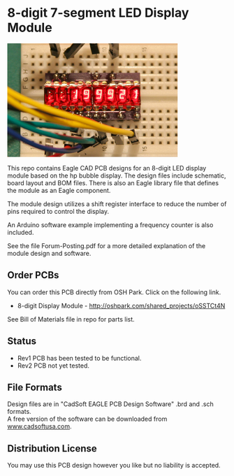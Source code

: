 # 8-digit 7-segment LED Display Module 

<img src="https://github.com/uChip/Smaller_Bubble_Display/blob/master/8-dig%20display.png" alt="LED Display Module" height="260" width="390">  

This repo contains Eagle CAD PCB designs for an 8-digit LED display module based on the hp bubble display. The design files include schematic, board layout and BOM files.  There is also an Eagle library file that defines the module as an Eagle component.  

The module design utilizes a shift register interface to reduce the number of pins required to control the display.  

An Arduino software example implementing a frequency counter is also included.  

See the file Forum-Posting.pdf for a more detailed explanation of the module design and software.  

## Order PCBs  

You can order this PCB directly from OSH Park.  Click on the following link.  
  * 8-digit Display Module - http://oshpark.com/shared_projects/oSSTCt4N 

See Bill of Materials file in repo for parts list.  

## Status  
  * Rev1 PCB has been tested to be functional. 
  * Rev2 PCB not yet tested.  

## File Formats  

Design files are in "CadSoft EAGLE PCB Design Software" .brd and .sch formats.  
A free version of the software can be downloaded from www.cadsoftusa.com.  

## Distribution License  

You may use this PCB design however you like but no liability is accepted.  
